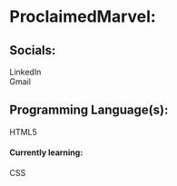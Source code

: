 <h1>ProclaimedMarvel:</h1>

<h2>Socials:</h2>
LinkedIn<br>Gmail

<h2>Programming Language(s):</h2>
HTML5<br>

<h4>Currently learning:</h4>
CSS
